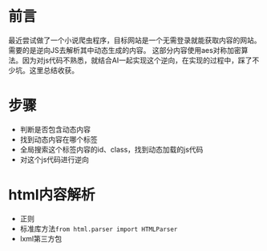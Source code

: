 # 前言
最近尝试做了一个小说爬虫程序，目标网站是一个无需登录就能获取内容的网站。需要的是逆向JS去解析其中动态生成的内容。
这部分内容使用aes对称加密算法。因为对js代码不熟悉，就结合AI一起实现这个逆向，在实现的过程中，踩了不少坑。这里总结收获。

# 步骤
- 判断是否包含动态内容
- 找到动态内容在哪个标签
- 全局搜索这个标签内容的id、class，找到动态加载的js代码
- 对这个js代码进行逆向

# html内容解析
- 正则
- 标准库方法`from html.parser import HTMLParser`
- lxml第三方包